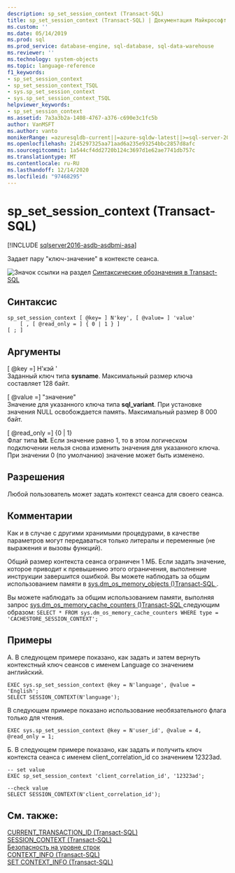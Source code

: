```yaml
---
description: sp_set_session_context (Transact-SQL)
title: sp_set_session_context (Transact-SQL) | Документация Майкрософт
ms.custom: ''
ms.date: 05/14/2019
ms.prod: sql
ms.prod_service: database-engine, sql-database, sql-data-warehouse
ms.reviewer: ''
ms.technology: system-objects
ms.topic: language-reference
f1_keywords:
- sp_set_session_context
- sp_set_session_context_TSQL
- sys.sp_set_session_context
- sys.sp_set_session_context_TSQL
helpviewer_keywords:
- sp_set_session_context
ms.assetid: 7a3a3b2a-1408-4767-a376-c690e3c1fc5b
author: VanMSFT
ms.author: vanto
monikerRange: =azuresqldb-current||=azure-sqldw-latest||>=sql-server-2016||>=sql-server-linux-2017||=azuresqldb-mi-current
ms.openlocfilehash: 2145297325aa71aad6a235e93254bbc2857d8afc
ms.sourcegitcommit: 1a544cf4dd2720b124c3697d1e62ae7741db757c
ms.translationtype: MT
ms.contentlocale: ru-RU
ms.lasthandoff: 12/14/2020
ms.locfileid: "97468295"
---
```

# <a name="sp_set_session_context-transact-sql"></a>sp_set_session_context (Transact-SQL)
[!INCLUDE [sqlserver2016-asdb-asdbmi-asa](../../includes/applies-to-version/sqlserver2016-asdb-asdbmi-asa.md)]

Задает пару "ключ-значение" в контексте сеанса.  
  

 ![Значок ссылки на раздел](../../database-engine/configure-windows/media/topic-link.gif "Значок ссылки на раздел") [Синтаксические обозначения в Transact-SQL](../../t-sql/language-elements/transact-sql-syntax-conventions-transact-sql.md)  
  
## <a name="syntax"></a>Синтаксис  
  
```  
sp_set_session_context [ @key= ] N'key', [ @value= ] 'value'  
    [ , [ @read_only = ] { 0 | 1 } ]  
[ ; ]  
```  
  
## <a name="arguments"></a>Аргументы  
 [ @key =] Н'кэй '  
 Заданный ключ типа **sysname**. Максимальный размер ключа составляет 128 байт.  
  
 [ @value =] "значение"  
 Значение для указанного ключа типа **sql_variant**. При установке значения NULL освобождается память. Максимальный размер 8 000 байт.  
  
 [ @read_only =] {0 | 1}  
 Флаг типа **bit**. Если значение равно 1, то в этом логическом подключении нельзя снова изменить значения для указанного ключа. При значении 0 (по умолчанию) значение может быть изменено.  
  
## <a name="permissions"></a>Разрешения  
 Любой пользователь может задать контекст сеанса для своего сеанса.  
  
## <a name="remarks"></a>Комментарии  
 Как и в случае с другими хранимыми процедурами, в качестве параметров могут передаваться только литералы и переменные (не выражения и вызовы функций).  
  
 Общий размер контекста сеанса ограничен 1 МБ. Если задать значение, которое приводит к превышению этого ограничения, выполнение инструкции завершится ошибкой. Вы можете наблюдать за общим использованием памяти в [sys.dm_os_memory_objects &#40;&#41;Transact-SQL ](../../relational-databases/system-dynamic-management-views/sys-dm-os-memory-objects-transact-sql.md).  
  
 Вы можете наблюдать за общим использованием памяти, выполняя запрос [sys.dm_os_memory_cache_counters &#40;&#41;Transact-SQL ](../../relational-databases/system-dynamic-management-views/sys-dm-os-memory-cache-counters-transact-sql.md) следующим образом: `SELECT * FROM sys.dm_os_memory_cache_counters WHERE type = 'CACHESTORE_SESSION_CONTEXT';`  
  
## <a name="examples"></a>Примеры  
A. В следующем примере показано, как задать и затем вернуть контекстный ключ сеансов с именем Language со значением английский.  
  
```  
EXEC sys.sp_set_session_context @key = N'language', @value = 'English';  
SELECT SESSION_CONTEXT(N'language');  
```  
  
 В следующем примере показано использование необязательного флага только для чтения.  
  
```  
EXEC sys.sp_set_session_context @key = N'user_id', @value = 4, @read_only = 1;  
```  

Б. В следующем примере показано, как задать и получить ключ контекста сеанса с именем client_correlation_id со значением 12323ad.
```
-- set value
EXEC sp_set_session_context 'client_correlation_id', '12323ad'; 

--check value
SELECT SESSION_CONTEXT(N'client_correlation_id');

```

## <a name="see-also"></a>См. также:  
 [CURRENT_TRANSACTION_ID (Transact-SQL)](../../t-sql/functions/current-transaction-id-transact-sql.md)   
 [SESSION_CONTEXT &#40;Transact-SQL&#41;](../../t-sql/functions/session-context-transact-sql.md)   
 [Безопасность на уровне строк](../../relational-databases/security/row-level-security.md)   
 [CONTEXT_INFO  (Transact-SQL)](../../t-sql/functions/context-info-transact-sql.md)   
 [SET CONTEXT_INFO (Transact-SQL)](../../t-sql/statements/set-context-info-transact-sql.md)  
  
  
